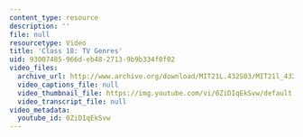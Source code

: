 ```yaml
---
content_type: resource
description: ''
file: null
resourcetype: Video
title: 'Class 18: TV Genres'
uid: 93007485-966d-eb48-2713-9b9b334f0f02
video_files:
  archive_url: http://www.archive.org/download/MIT21L.432S03/MIT21l_432F01class18_300k.mp4
  video_captions_file: null
  video_thumbnail_file: https://img.youtube.com/vi/0ZiDIqEkSvw/default.jpg
  video_transcript_file: null
video_metadata:
  youtube_id: 0ZiDIqEkSvw
---
```


